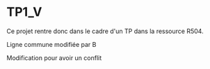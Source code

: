 # TP1_V
Ce projet rentre donc dans le cadre d'un TP dans la ressource R504.

Ligne commune modifiée par B

Modification pour avoir un conflit

